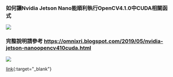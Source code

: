 ### 如何讓Nvidia Jetson Nano能順利執行OpenCV4.1.0中CUDA相關函式

![](https://2.bp.blogspot.com/-k--9zov9h68/XN4vITyxaaI/AAAAAAAABM4/ost3KbHHIG42KKfZwkJUrcIcaoQWpczPQCLcBGAs/s400/Nano_OpenCV_Cuda_01.png)

### 完整說明請參考 https://omnixri.blogspot.com/2019/05/nvidia-jetson-nanoopencv410cuda.html

![](https://1.bp.blogspot.com/-zUzfVyz376I/XN5wQGFm8hI/AAAAAAAABNw/C0Mia38X8jUwOdNnSMhgFlwk4fpyMYnLQCLcBGAs/s1600/Nano_OpenCV_Cuda_07.png)

[link](https://omnixri.blogspot.com/2019/05/nvidia-jetson-nanoopencv410cuda.html){:target="_blank"}
